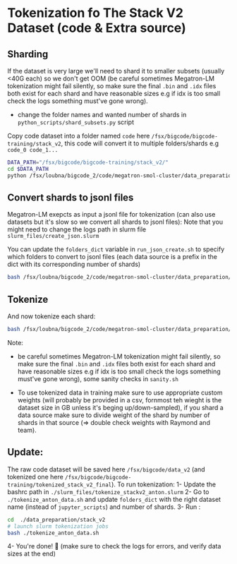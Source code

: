 
# Tokenization fo The Stack V2 Dataset (code & Extra source)

## Sharding
If the dataset is very large we'll need to shard it to smaller subsets (usually <40G each) so we don't get OOM (be careful sometimes Megatron-LM tokenization might fail silently, so make sure the final `.bin` and `.idx` files both exist for each shard and have reasonable sizes e.g if idx is too small check the logs something must've gone wrong).

- change the folder names and wanted number of shards in `python_scripts/shard_subsets.py` script

Copy code dataset into a folder named `code` here `/fsx/bigcode/bigcode-training/stack_v2`, this code will convert it to multiple folders/shards e.g `code_0 code_1...`
```bash
DATA_PATH="/fsx/bigcode/bigcode-training/stack_v2/"
cd $DATA_PATH
python /fsx/loubna/bigcode_2/code/megatron-smol-cluster/data_preparation/stack_v2/python_scripts/shard_subsets.py
```

## Convert shards to jsonl files
Megatron-LM exepcts as input a jsonl file for tokenization (can also use datasets but it's slow so we convert all shards to jsonl files):
Note that you might need to change the logs path in slurm file `slurm_files/create_json.slurm`

You can update the `folders_dict` variable  in `run_json_create.sh` to specify which folders to convert to jsonl files (each data source is a prefix in the dict with its corresponding number of shards)

```bash
bash /fsx/loubna/bigcode_2/code/megatron-smol-cluster/data_preparation/stack_v2/run_json_create.sh
```

## Tokenize
And now tokenize each shard:
```bash
bash /fsx/loubna/bigcode_2/code/megatron-smol-cluster/data_preparation/stack_v2/run_tokenization.sh
```

Note: 
- be careful sometimes Megatron-LM tokenization might fail silently, so make sure the final `.bin` and `.idx` files both exist for each shard and have reasonable sizes e.g if idx is too small check the logs something must've gone wrong), some sanity checks in `sanity.sh`

- To use tokenized data in training make sure to use appropriate custom weights (will probably be provided in a csv, fornmost teh wieght is the dataset size in  GB unless it's beging up/down-sampled), if you shard a data source make sure to divide weight of the shard by number of shards in that source (=> double check weights with Raymond and team).


## Update:
The raw code dataset will be saved here `/fsx/bigcode/data_v2` (and tokenized one here `/fsx/bigcode/bigcode-training/tokenized_stack_v2_final`). To run tokenization:
1- Update the bashrc path in `./slurm_files/tokenize_stackv2_anton.slurm`
2- Go to `./tokenize_anton_data.sh` and update `folders_dict` with the right dataset name (instead of `jupyter_scripts`) and number of shards.
3- Run :
```bash
cd  ./data_preparation/stack_v2
# launch slurm tokenization jobs
bash ./tokenize_anton_data.sh
```
4- You're done! 🎉 (make sure to check the logs for errors, and verify data sizes at the end)